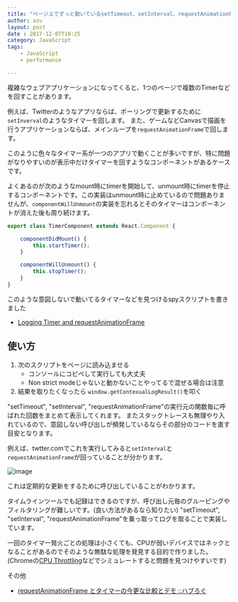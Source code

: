 ```yaml
---
title: "ページ上でずっと動いているsetTimeout、setInterval、requestAnimationFrameを見つけてパフォーマンス改善する"
author: azu
layout: post
date : 2017-12-07T10:25
category: JavaScript
tags:
    - JavaScript
    - performance

---
```


複雑なウェブアプリケーションになってくると、1つのページで複数のTimerなどを回すことがあります。

例えば、Twitterのようなアプリならば、ポーリングで更新するために`setInverval`のようなタイマーを回します。
また、ゲームなどCanvasで描画を行うアプリケーションならば、メインループを`requestAnimationFrame`で回します。

このように色々なタイマー系が一つのアプリで動くことが多いですが、特に問題がなりやすいのが表示中だけタイマーを回すようなコンポーネントがあるケースです。

よくあるのが次のようなmount時にtimerを開始して、unmount時にtimerを停止するコンポーネントです。この実装はunmount時に止めているので問題ありませんが、`componentWillUnmount`の実装を忘れるとそのタイマーはコンポーネントが消えた後も周り続けます。

```js
export class TimerComponent extends React.Component {

    componentDidMount() {
        this.startTimer();
    }

    componentWillUnmount() {
        this.stopTimer();
    }
}

```

このような意図しないで動いてるタイマーなどを見つけるspyスクリプトを書きました

- [Logging Timer and requestAnimationFrame](https://gist.github.com/azu/d7942102dc5282b0eca859149791c3f0 "Logging Timer and requestAnimationFrame")

## 使い方

1. 次のスクリプトをページに読み込ませる	
	- コンソールにコピペして実行しても大丈夫
	- Non strict modeじゃないと動かないことやってるで混ぜる場合は注意
2. 結果を取りたくなったら `window.getContexualLogResult()`を叩く

"setTimeout", "setInterval", "requestAnimationFrame"の実行元の関数毎に呼ばれた回数をまとめて表示してくれます。
またスタックトレースも無理やり入れているので、意図しない呼び出しが頻発しているならその部分のコードを直す目安となります。

<script src="https://gist.github.com/azu/d7942102dc5282b0eca859149791c3f0.js"></script>

例えば、twtter.comでこれを実行してみると`setInterval`と`requestAnimationFrame`が回っていることが分かります。

![image](http://efcl.info/wp-content/uploads/2017/12/07-1512611803.png)

これは定期的な更新をするために呼び出していることがわかります。

タイムラインツールでも記録はできるのですが、呼び出し元毎のグルーピングやフィルタリングが難しいです。(良い方法があるなら知りたい)
"setTimeout", "setInterval", "requestAnimationFrame"を乗っ取ってログを取ることで実装しています。

一回のタイマー発火ごとの処理は小さくても、CPUが弱いデバイスではネックとなることがあるのでそのような無駄な処理を発見する目的で作りました。
(Chromeの[CPU Throttling](https://umaar.com/dev-tips/88-cpu-throttling/ "CPU Throttling - Chrome DevTools - Dev Tips")などでシミュレートすると問題を見つけやすいです)

その他

- [requestAnimationFrame とタイマーの今更な比較とデモ ::ハブろぐ](https://havelog.ayumusato.com/develop/javascript/e725-timer_vs_raf.html "requestAnimationFrame とタイマーの今更な比較とデモ ::ハブろぐ")
